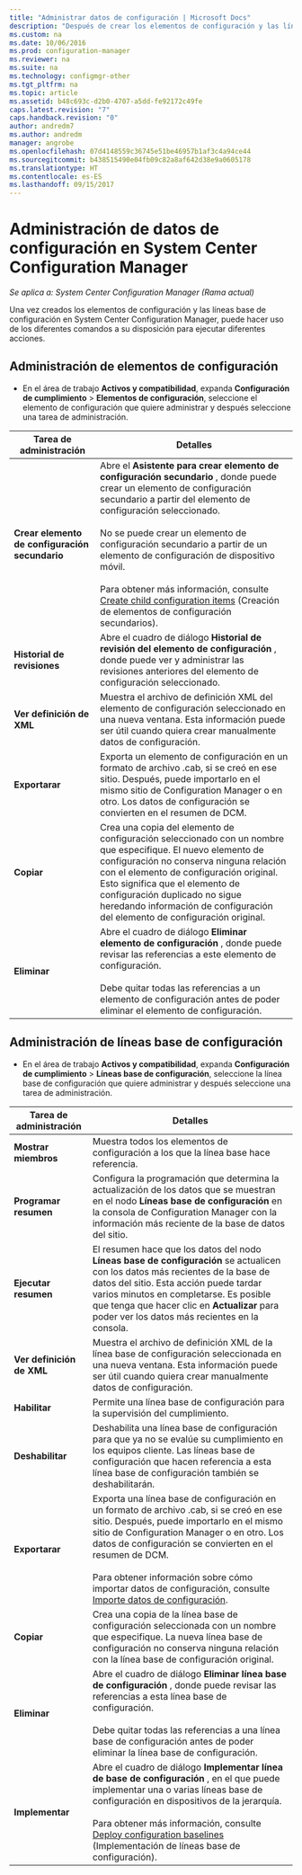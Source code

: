 ```yaml
---
title: "Administrar datos de configuración | Microsoft Docs"
description: "Después de crear los elementos de configuración y las líneas base en System Center Configuration Manager, puede utilizar otros comandos para realizar diversas acciones."
ms.custom: na
ms.date: 10/06/2016
ms.prod: configuration-manager
ms.reviewer: na
ms.suite: na
ms.technology: configmgr-other
ms.tgt_pltfrm: na
ms.topic: article
ms.assetid: b48c693c-d2b0-4707-a5dd-fe92172c49fe
caps.latest.revision: "7"
caps.handback.revision: "0"
author: andredm7
ms.author: andredm
manager: angrobe
ms.openlocfilehash: 07d4148559c36745e51be46957b1af3c4a94ce44
ms.sourcegitcommit: b438515490e04fb09c82a8af642d38e9a0605178
ms.translationtype: HT
ms.contentlocale: es-ES
ms.lasthandoff: 09/15/2017
---
```

# <a name="manage-configuration-data-in-system-center-configuration-manager"></a>Administración de datos de configuración en System Center Configuration Manager

*Se aplica a: System Center Configuration Manager (Rama actual)*

Una vez creados los elementos de configuración y las líneas base de configuración en System Center Configuration Manager, puede hacer uso de los diferentes comandos a su disposición para ejecutar diferentes acciones.  

## <a name="manage-configuration-items"></a>Administración de elementos de configuración  

-   En el área de trabajo **Activos y compatibilidad**, expanda **Configuración de cumplimiento** > **Elementos de configuración**, seleccione el elemento de configuración que quiere administrar y después seleccione una tarea de administración.  

|Tarea de administración|Detalles|  
|---------------------|-------------|  
|**Crear elemento de configuración secundario**|Abre el **Asistente para crear elemento de configuración secundario** , donde puede crear un elemento de configuración secundario a partir del elemento de configuración seleccionado.<br /><br /> No se puede crear un elemento de configuración secundario a partir de un elemento de configuración de dispositivo móvil.<br /><br /> Para obtener más información, consulte [Create child configuration items](../../compliance/deploy-use/create-child-configuration-items.md) (Creación de elementos de configuración secundarios).|  
|**Historial de revisiones**|Abre el cuadro de diálogo **Historial de revisión del elemento de configuración** , donde puede ver y administrar las revisiones anteriores del elemento de configuración seleccionado.|  
|**Ver definición de XML**|Muestra el archivo de definición XML del elemento de configuración seleccionado en una nueva ventana. Esta información puede ser útil cuando quiera crear manualmente datos de configuración.|  
|**Exportarar**|Exporta un elemento de configuración en un formato de archivo .cab, si se creó en ese sitio. Después, puede importarlo en el mismo sitio de Configuration Manager o en otro. Los datos de configuración se convierten en el resumen de DCM.|  
|**Copiar**|Crea una copia del elemento de configuración seleccionado con un nombre que especifique. El nuevo elemento de configuración no conserva ninguna relación con el elemento de configuración original. Esto significa que el elemento de configuración duplicado no sigue heredando información de configuración del elemento de configuración original.|  
|**Eliminar**|Abre el cuadro de diálogo **Eliminar elemento de configuración** , donde puede revisar las referencias a este elemento de configuración.<br /><br /> Debe quitar todas las referencias a un elemento de configuración antes de poder eliminar el elemento de configuración.|  

## <a name="manage-configuration-baselines"></a>Administración de líneas base de configuración  

-   En el área de trabajo **Activos y compatibilidad**, expanda **Configuración de cumplimiento** > **Líneas base de configuración**, seleccione la línea base de configuración que quiere administrar y después seleccione una tarea de administración.  


|Tarea de administración|Detalles|  
|---------------------|-------------|  
|**Mostrar miembros**|Muestra todos los elementos de configuración a los que la línea base hace referencia.|  
|**Programar resumen**|Configura la programación que determina la actualización de los datos que se muestran en el nodo **Líneas base de configuración** en la consola de Configuration Manager con la información más reciente de la base de datos del sitio.|  
|**Ejecutar resumen**|El resumen hace que los datos del nodo **Líneas base de configuración** se actualicen con los datos más recientes de la base de datos del sitio. Esta acción puede tardar varios minutos en completarse. Es posible que tenga que hacer clic en **Actualizar** para poder ver los datos más recientes en la consola.|  
|**Ver definición de XML**|Muestra el archivo de definición XML de la línea base de configuración seleccionada en una nueva ventana. Esta información puede ser útil cuando quiera crear manualmente datos de configuración.|  
|**Habilitar**|Permite una línea base de configuración para la supervisión del cumplimiento.|  
|**Deshabilitar**|Deshabilita una línea base de configuración para que ya no se evalúe su cumplimiento en los equipos cliente. Las líneas base de configuración que hacen referencia a esta línea base de configuración también se deshabilitarán.|  
|**Exportarar**|Exporta una línea base de configuración en un formato de archivo .cab, si se creó en ese sitio. Después, puede importarlo en el mismo sitio de Configuration Manager o en otro. Los datos de configuración se convierten en el resumen de DCM.<br /><br /> Para obtener información sobre cómo importar datos de configuración, consulte [Importe datos de configuración](../../compliance/deploy-use/import-configuration-data.md).|  
|**Copiar**|Crea una copia de la línea base de configuración seleccionada con un nombre que especifique. La nueva línea base de configuración no conserva ninguna relación con la línea base de configuración original.|  
|**Eliminar**|Abre el cuadro de diálogo **Eliminar línea base de configuración** , donde puede revisar las referencias a esta línea base de configuración.<br /><br /> Debe quitar todas las referencias a una línea base de configuración antes de poder eliminar la línea base de configuración.|  
|**Implementar**|Abre el cuadro de diálogo **Implementar línea de base de configuración** , en el que puede implementar una o varias líneas base de configuración en dispositivos de la jerarquía.<br /><br /> Para obtener más información, consulte [Deploy configuration baselines](../../compliance/deploy-use/deploy-configuration-baselines.md) (Implementación de líneas base de configuración).|  
